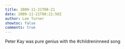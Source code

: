 ```yaml
---
title: 2009-11-21T08-21
date: 2009-11-21T08:21:50Z
author: Lee Turner
showtoc: false
comments: true
---
```


Peter Kay was pure genius with the #childreninneed song

